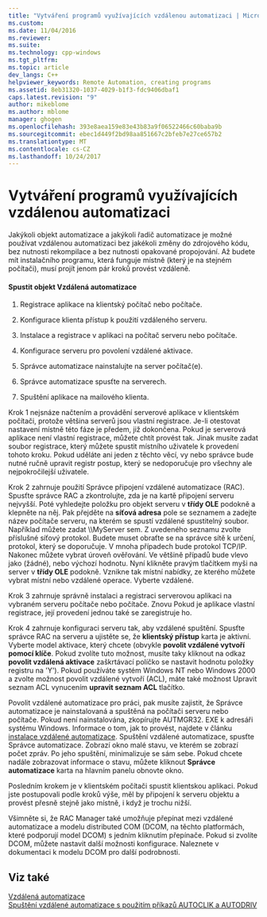 ```yaml
---
title: "Vytváření programů využívajících vzdálenou automatizaci | Microsoft Docs"
ms.custom: 
ms.date: 11/04/2016
ms.reviewer: 
ms.suite: 
ms.technology: cpp-windows
ms.tgt_pltfrm: 
ms.topic: article
dev_langs: C++
helpviewer_keywords: Remote Automation, creating programs
ms.assetid: 8eb31320-1037-4029-b1f3-fdc9406dbaf1
caps.latest.revision: "9"
author: mikeblome
ms.author: mblome
manager: ghogen
ms.openlocfilehash: 393e8aea159e83e43b83a9f06522466c60baba9b
ms.sourcegitcommit: ebec1d449f2bd98aa851667c2bfeb7e27ce657b2
ms.translationtype: MT
ms.contentlocale: cs-CZ
ms.lasthandoff: 10/24/2017
---
```

# <a name="creating-programs-that-use-remote-automation"></a>Vytváření programů využívajících vzdálenou automatizaci
Jakýkoli objekt automatizace a jakýkoli řadič automatizace je možné používat vzdálenou automatizaci bez jakékoli změny do zdrojového kódu, bez nutnosti rekompilace a bez nutnosti opakované propojování. Až budete mít instalačního programu, která funguje místně (který je na stejném počítači), musí projít jenom pár kroků provést vzdáleně.  
  
#### <a name="to-execute-the-remote-automation-object"></a>Spustit objekt Vzdálená automatizace  
  
1.  Registrace aplikace na klientský počítač nebo počítače.  
  
2.  Konfigurace klienta přístup k použití vzdáleného serveru.  
  
3.  Instalace a registrace v aplikaci na počítač serveru nebo počítače.  
  
4.  Konfigurace serveru pro povolení vzdálené aktivace.  
  
5.  Správce automatizace nainstalujte na server počítač(e).  
  
6.  Správce automatizace spusťte na serverech.  
  
7.  Spuštění aplikace na mailového klienta.  
  
 Krok 1 nejsnáze načtením a provádění serverové aplikace v klientském počítači, protože většina serverů jsou vlastní registrace. Je-li otestovat nastavení místně této fáze je předem, již dokončena. Pokud je serverová aplikace není vlastní registrace, můžete chtít provést tak. Jinak musíte zadat soubor registrace, který můžete spustit místního uživatele k provedení tohoto kroku. Pokud uděláte ani jeden z těchto věcí, vy nebo správce bude nutné ručně upravit registr postup, který se nedoporučuje pro všechny ale nejpokročilejší uživatele.  
  
 Krok 2 zahrnuje použití Správce připojení vzdálené automatizace (RAC). Spusťte správce RAC a zkontrolujte, zda je na kartě připojení serveru nejvyšší. Poté vyhledejte položku pro objekt serveru v **třídy OLE** podokně a klepněte na něj. Pak přejděte na **síťová adresa** pole se seznamem a zadejte název počítače serveru, na kterém se spustí vzdálené spustitelný soubor. Například můžete zadat \\\MyServer sem. Z uvedeného seznamu zvolte příslušné síťový protokol. Budete muset obraťte se na správce sítě k určení, protokol, který se doporučuje. V mnoha případech bude protokol TCP/IP. Nakonec můžete vybrat úroveň ověřování. Ve většině případů bude vlevo jako (žádné), nebo výchozí hodnotu. Nyní klikněte pravým tlačítkem myši na server v **třídy OLE** podokně. Vznikne tak místní nabídky, ze kterého můžete vybrat místní nebo vzdálené operace. Vyberte vzdálené.  
  
 Krok 3 zahrnuje správně instalaci a registraci serverovou aplikaci na vybraném serveru počítače nebo počítače. Znovu Pokud je aplikace vlastní registrace, její provedení jednou také se zaregistruje ho.  
  
 Krok 4 zahrnuje konfiguraci serveru tak, aby vzdálené spuštění. Spusťte správce RAC na serveru a ujistěte se, že **klientský přístup** karta je aktivní. Vyberte model aktivace, který chcete (obvykle **povolit vzdálené vytvoří pomocí klíče**. Pokud zvolíte tuto možnost, musíte taky kliknout na odkaz **povolit vzdálená aktivace** zaškrtávací políčko se nastavit hodnotu položky registru na 'Y'). Pokud používáte systém Windows NT nebo Windows 2000 a zvolte možnost povolit vzdálené vytvoří (ACL), máte také možnost Upravit seznam ACL vynucením **upravit seznam ACL** tlačítko.  
  
 Povolit vzdálené automatizace pro práci, pak musíte zajistit, že Správce automatizace je nainstalovaná a spuštěná na počítači serveru nebo počítače. Pokud není nainstalována, zkopírujte AUTMGR32. EXE k adresáři systému Windows. Informace o tom, jak to provést, najdete v článku [instalace vzdálené automatizace](../mfc/remote-automation-installation.md). Spuštění vzdálené automatizace, spusťte Správce automatizace. Zobrazí okno malé stavu, ve kterém se zobrazí počet zpráv. Po jeho spuštění, minimalizuje se sám sebe. Pokud chcete nadále zobrazovat informace o stavu, můžete kliknout **Správce automatizace** karta na hlavním panelu obnovte okno.  
  
 Posledním krokem je v klientském počítači spustit klientskou aplikaci. Pokud jste postupovali podle kroků výše, měl by připojení k serveru objektu a provést přesně stejně jako místně, i když je trochu nižší.  
  
 Všimněte si, že RAC Manager také umožňuje přepínat mezi vzdálené automatizace a modelu distributed COM (DCOM, na těchto platformách, které podporují model DCOM) s jedním kliknutím přepínače. Pokud si zvolíte DCOM, můžete nastavit další možnosti konfigurace. Naleznete v dokumentaci k modelu DCOM pro další podrobnosti.  
  
## <a name="see-also"></a>Viz také  
 [Vzdálená automatizace](../mfc/remote-automation.md)   
 [Spuštění vzdálené automatizace s použitím příkazů AUTOCLIK a AUTODRIV](../mfc/running-remote-automation-using-autoclik-and-autodriv.md)

